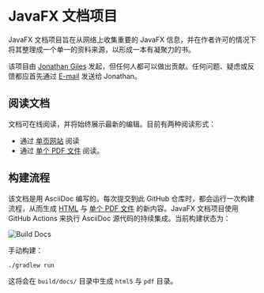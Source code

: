 # JavaFX 文档项目
JavaFX 文档项目旨在从网络上收集重要的 JavaFX 信息，并在作者许可的情况下将其整理成一个单一的资料来源，以形成一本有凝聚力的书。

该项目由 [Jonathan Giles](http://www.jonathangiles.net) 发起，但任何人都可以做出贡献。任何问题、疑虑或反馈都应首先通过 [E-mail](mailto:jonathan@jonathangiles.net) 发送给 Jonathan。

## 阅读文档
文档可在线阅读，并将始终展示最新的编辑。目前有两种阅读形式：
 

- 通过 [单页网站](https://javafx.docs.yueplus.ink/html5/) 阅读
- 通过 [单个 PDF 文件](https://fxdocs.github.io/docs/pdf/index.pdf) 阅读。


## 构建流程
该文档是用 AsciiDoc 编写的。每次提交到此 GitHub 仓库时，都会运行一次构建流程，从而生成 [HTML](https://fxdocs.github.io/docs/html5/index.html) 与 [单个 PDF 文件](https://fxdocs.github.io/docs/pdf/index.pdf) 的新内容。JavaFX 文档项目使用 GitHub Actions 来执行 AsciiDoc 源代码的持续集成。当前构建状态为：

![Build Docs](https://github.com/FXDocs/docs/workflows/Build%20Docs/badge.svg)

手动构建：

```
./gradlew run
```

这将会在 `build/docs/` 目录中生成 `html5` 与 `pdf` 目录。
